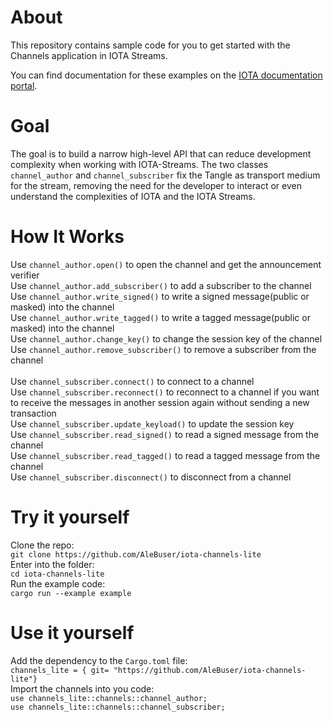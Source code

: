 # About

This repository contains sample code for you to get started with the Channels application in IOTA Streams.

You can find documentation for these examples on the [IOTA documentation portal](https://docs.iota.org/docs/iota-streams/1.0/overview).

# Goal
The goal is to build a narrow high-level API that can reduce development complexity when working with IOTA-Streams.
The two classes `channel_author` and `channel_subscriber` fix the Tangle as transport medium for the stream, removing the need for the developer to interact or even understand the complexities of IOTA and the IOTA Streams. 

# How It Works

Use `channel_author.open()` to open the channel and get the announcement verifier <br />
Use `channel_author.add_subscriber()` to add a subscriber to the channel <br />
Use `channel_author.write_signed()` to write a signed message(public or masked) into the channel <br />
Use `channel_author.write_tagged()` to write a tagged message(public or masked) into the channel <br />
Use `channel_author.change_key()` to change the session key of the channel <br />
Use `channel_author.remove_subscriber()` to remove a subscriber from the channel <br />
<br />
Use `channel_subscriber.connect()` to connect to a channel<br />
Use `channel_subscriber.reconnect()` to reconnect to a channel if you want to receive the messages in another session again without sending a new transaction<br />
Use `channel_subscriber.update_keyload()` to update the session key<br />
Use `channel_subscriber.read_signed()` to read a signed message from the channel<br />
Use `channel_subscriber.read_tagged()` to read a tagged message from the channel<br />
Use `channel_subscriber.disconnect()` to disconnect from a channel<br />

# Try it yourself
Clone the repo:<br />
`git clone https://github.com/AleBuser/iota-channels-lite`<br />
Enter into the folder:<br />
`cd iota-channels-lite`<br />
Run the example code:<br />
`cargo run --example example`<br />

# Use it yourself
Add the dependency to the `Cargo.toml` file: <br />
`channels_lite = { git= "https://github.com/AleBuser/iota-channels-lite"}`<br />
Import the channels into you code:<br />
`use channels_lite::channels::channel_author;`<br />
`use channels_lite::channels::channel_subscriber;`<br />


